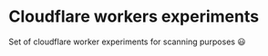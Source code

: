 # Cloudflare workers experiments
Set of cloudflare worker experiments for scanning purposes :smiley: